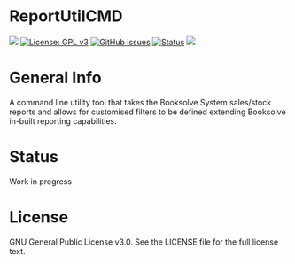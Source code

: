 # ReportUtilCMD

[![](https://img.shields.io/badge/release-1.4.5-blue.svg)](https://github.com/latidude99/report-util-cmd/tree/master/release)
[![License: GPL v3](https://img.shields.io/badge/license-GPLv3-blue.svg)](https://www.gnu.org/licenses/gpl-3.0)
[![GitHub issues](https://img.shields.io/badge/issues-open%200-greenred.svg)](https://GitHub.com/latidude99/report-util-cmd/issues/)
[![Status](https://img.shields.io/badge/status-development-green.svg)](https://GitHub.com/latidude99/report-util-cmd/graphs/commit-activity)
[![](https://img.shields.io/badge/%20$%20-buy%20me%20a%20coffe-yellow.svg)](https://www.buymeacoffee.com/zWn1I6bVf)

# General Info
A command line utility tool that takes the Booksolve System sales/stock reports
and allows for customised filters to be defined extending Booksolve in-built reporting capabilities.

# Status
Work in progress

# License

GNU General Public License v3.0.
See the LICENSE file for the full license text.
